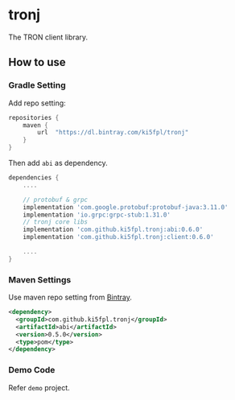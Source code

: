 # tronj

The TRON client library.

## How to use

### Gradle Setting

Add repo setting:

```groovy
repositories {
    maven {
        url  "https://dl.bintray.com/ki5fpl/tronj"
    }
}
```

Then add `abi` as dependency.

```groovy
dependencies {
    ....

    // protobuf & grpc
    implementation 'com.google.protobuf:protobuf-java:3.11.0'
    implementation 'io.grpc:grpc-stub:1.31.0'
    // tronj core libs
    implementation 'com.github.ki5fpl.tronj:abi:0.6.0'
    implementation 'com.github.ki5fpl.tronj:client:0.6.0'

    ....
}
```

### Maven Settings

Use maven repo setting from [Bintray](https://bintray.com/repo/downloadMavenRepoSettingsFile/downloadSettings?repoPath=%2Fki5fpl%2Ftronj).

```xml
<dependency>
  <groupId>com.github.ki5fpl.tronj</groupId>
  <artifactId>abi</artifactId>
  <version>0.5.0</version>
  <type>pom</type>
</dependency>
```

### Demo Code

Refer `demo` project.
